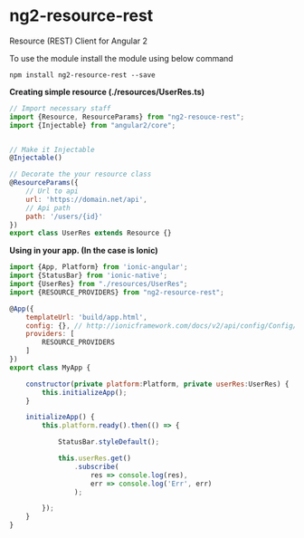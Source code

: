 # ng2-resource-rest
Resource (REST) Client for Angular 2

To use the module install the module using below command

`npm install ng2-resource-rest --save`

**Creating simple resource (./resources/UserRes.ts)**
```javascript
// Import necessary staff
import {Resource, ResourceParams} from "ng2-resouce-rest";
import {Injectable} from "angular2/core";


// Make it Injectable
@Injectable()

// Decorate the your resource class
@ResourceParams({
	// Url to api
	url: 'https://domain.net/api',
	// Api path
	path: '/users/{id}'
})
export class UserRes extends Resource {}
```

**Using in your app. (In the case is Ionic)**
```javascript
import {App, Platform} from 'ionic-angular';
import {StatusBar} from 'ionic-native';
import {UserRes} from "./resources/UserRes";
import {RESOURCE_PROVIDERS} from "ng2-resource-rest";

@App({
	templateUrl: 'build/app.html',
	config: {}, // http://ionicframework.com/docs/v2/api/config/Config/
	providers: [
		RESOURCE_PROVIDERS
	]
})
export class MyApp {

	constructor(private platform:Platform, private userRes:UserRes) {
		this.initializeApp();
	}

	initializeApp() {
		this.platform.ready().then(() => {

			StatusBar.styleDefault();

			this.userRes.get()
				.subscribe(
					res => console.log(res),
					err => console.log('Err', err)
				);

		});
	}
}
```
